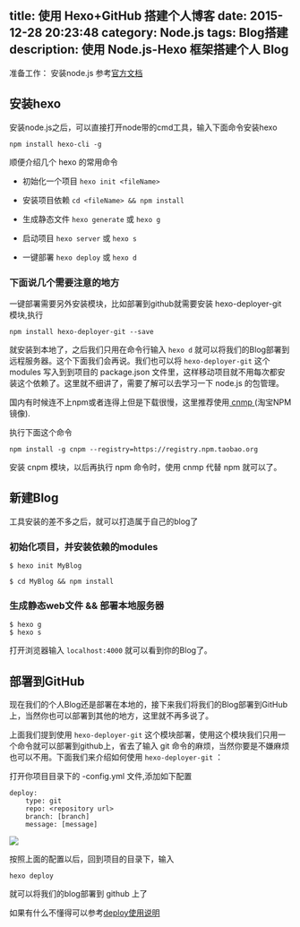 title: 使用 Hexo+GitHub 搭建个人博客
date: 2015-12-28 20:23:48
category: Node.js
tags: Blog搭建
description: 使用 Node.js-Hexo 框架搭建个人 Blog
---
 准备工作：
 安装node.js 参考[官方文档](https://nodejs.org/en/)

## 安装hexo
安装node.js之后，可以直接打开node带的cmd工具，输入下面命令安装hexo

`npm install hexo-cli -g`

顺便介绍几个 hexo 的常用命令 

   - 初始化一个项目 `hexo init <fileName>`

   - 安装项目依赖 `cd <fileName> && npm install`
   
   - 生成静态文件 `hexo generate` 或 `hexo g`

   - 启动项目  `hexo server` 或 `hexo s`
   
   - 一键部署 `hexo deploy` 或 `hexo d`
   
### 下面说几个需要注意的地方

 一键部署需要另外安装模块，比如部署到github就需要安装 hexo-deployer-git 模块,执行

`npm install hexo-deployer-git --save`

就安装到本地了，之后我们只用在命令行输入 `hexo d` 就可以将我们的Blog部署到远程服务器。这个下面我们会再说。我们也可以将 `hexo-deployer-git` 这个 modules 写入到到项目的 package.json 文件里，这样移动项目就不用每次都安装这个依赖了。这里就不细讲了，需要了解可以去学习一下 node.js 的包管理。

国内有时候连不上npm或者连得上但是下载很慢，这里推荐使用[ cnmp ](http://npm.taobao.org/)(淘宝NPM镜像).

执行下面这个命令

`npm install -g cnpm --registry=https://registry.npm.taobao.org`

安装 cnpm 模块，以后再执行 npm 命令时，使用 cnmp 代替 npm 就可以了。

## 新建Blog

工具安装的差不多之后，就可以打造属于自己的blog了

### 初始化项目，并安装依赖的modules
	$ hexo init MyBlog

	$ cd MyBlog && npm install

### 生成静态web文件 && 部署本地服务器

	$ hexo g
	$ hexo s 

打开浏览器输入 `localhost:4000` 就可以看到你的Blog了。 

## 部署到GitHub

现在我们的个人Blog还是部署在本地的，接下来我们将我们的Blog部署到GitHub上，当然你也可以部署到其他的地方，这里就不再多说了。

上面我们提到使用 `hexo-deployer-git` 这个模块部署，使用这个模块我们只用一个命令就可以部署到github上，省去了输入 git 命令的麻烦，当然你要是不嫌麻烦也可以不用。下面我们来介绍如何使用  `hexo-deployer-git` ：

打开你项目目录下的 -config.yml 文件,添加如下配置

	deploy:
 	 	type: git
  		repo: <repository url>
  		branch: [branch]
  		message: [message]

![](http://7xpk47.com1.z0.glb.clouddn.com/hexo_png1.png)

按照上面的配置以后，回到项目的目录下，输入

`hexo deploy`

就可以将我们的blog部署到 github 上了

如果有什么不懂得可以参考[deploy使用说明](https://hexo.io/zh-cn/docs/deployment.html)